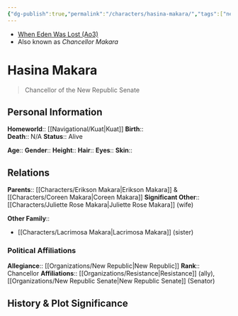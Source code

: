 ```yaml
---
{"dg-publish":true,"permalink":"/characters/hasina-makara/","tags":["newrepublicsenate","resistance","chancellor","unfinished"]}
---
```


- [When Eden Was Lost (Ao3)](https://archiveofourown.org/works/19334440/chapters/45992584)
- Also known as *Chancellor Makara*
# Hasina Makara
>Chancellor of the New Republic Senate

## Personal Information

**Homeworld**::  [[Navigational/Kuat\|Kuat]]
**Birth**::  
**Death**::  N/A
**Status**::  Alive

**Age**:: 
**Gender**:: 
**Height**:: 
**Hair**:: 
**Eyes**:: 
**Skin**:: 

## Relations

**Parents**::  [[Characters/Erikson Makara\|Erikson Makara]] & [[Characters/Coreen Makara\|Coreen Makara]]
**Significant Other**::  [[Characters/Juliette Rose Makara\|Juliette Rose Makara]] (wife)

**Other Family**::
- [[Characters/Lacrimosa Makara\|Lacrimosa Makara]] (sister)

### Political Affiliations

**Allegiance**::  [[Organizations/New Republic\|New Republic]]
**Rank**::  Chancellor
**Affiliations**::  [[Organizations/Resistance\|Resistance]] (ally), [[Organizations/New Republic Senate\|New Republic Senate]] (Senator)

## History & Plot Significance

